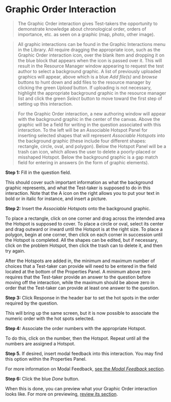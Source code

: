 <!--
    created_at: 2015-05-15
    authors:         
      - Ben Angel    
--> 

# Graphic Order Interaction

>The Graphic Order interaction gives Test-takers the opportunity to demonstrate knowledge about chronological order, orders of importance, etc. as seen on a graphic (map, photo, other image).

>All graphic interactions can be found in the Graphic Interactions menu in the Library. All require dragging the appropriate icon, such as the Graphic Order interaction icon, over the blank Item and dropping it on the blue block that appears when the icon is passed over it. This will result in the Resource Manager window appearing to request the test author to select a background graphic. A list of previously uploaded graphics will appear, above which is a blue *Add file(s)* and *browse* buttons to hunt down and add files to the resource manager by clicking the green *Upload* button. If uploading is not necessary, highlight the appropriate background graphic in the resource manager list and click the green *Select* button to move toward the first step of setting up this interaction.

>For the Graphic Order interaction, a new authoring window will appear with the background graphic in the center of the canvas. Above the graphic will be a field for writing in the question associated with this interaction. To the left will be an Associable Hotspot Panel for inserting selected shapes that will represent *Associable Hotspots* into the background graphic (these include four different shapes: rectangle, circle, oval, and polygon). Below the Hotspot Panel will be a trash can icon, which allows the user to delete a poorly-placed or misshaped Hotspot. Below the background graphic is a gap match field for entering in answers (in the form of graphic elements).

**Step 1:** Fill in the question field. 

This should cover such important information as what the background graphic represents, and what the Test-taker is supposed to do in this interaction. Note that the A icon on the right allows you to put your text in bold or in italic for instance, and insert a picture.  

**Step 2:** Insert the *Associable Hotspots* onto the background graphic.

To place a rectangle, click on one corner and drag across the intended area the Hotspot is supposed to cover. To place a circle or oval, select its center and drag outward or inward until the Hotspot is at the right size. To place a polygon, begin at one corner, then click on each corner in succession until the Hotspot is completed. All the shapes can be edited, but if necessary, click on the problem Hotspot, then click the trash can to delete it, and then try again. 

After the Hotspots are added in, the minimum and maximum number of choices that a Test-taker can provide will need to be entered in the field located at the bottom of the Properties Panel. A minimum above zero requires that the Test-taker provide an answer to the question before moving off the interaction, while the maximum should be above zero in order that the Test-taker can provide at least one answer to the question.

**Step 3:** Click Response in the header bar to set the hot spots in the order required by the question.

This will bring up the same screen, but it is now possible to associate the numeric order with the hot spots selected.

**Step 4:** Associate the order numbers with the appropriate Hotspot.

To do this, click on the number, then the Hotspot. Repeat until all the numbers are assigned a Hotspot.

**Step 5.** If desired, insert modal feedback into this interaction. You may find this option within the Properties Panel.

For more information on Modal Feedback, [see the *Modal Feedback* section](../items/modal-feedback.md).

**Step 6:** Click the blue *Done* button.

When this is done, you can preview what your Graphic Order interaction looks like. For more on previewing, [review its section](../items/preview.md).

